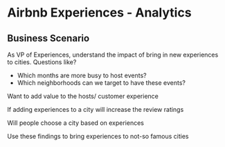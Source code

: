 # Airbnb Experiences - Analytics

## Business Scenario
As VP  of Experiences, understand the impact of bring in new experiences to cities.
Questions like? 
- Which months are more busy to host events?
- Which neighborhoods can we target to have these events?

Want to add value to the hosts/ customer experience

If adding experiences to a city will increase the review ratings

Will people choose a city based on experiences 

Use these findings to bring experiences to not-so famous cities

## 


##


